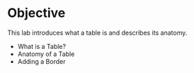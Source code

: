 # Objective

This lab introduces what a table is and describes its anatomy.

- What is a Table?
- Anatomy of a Table
- Adding a Border
